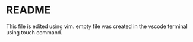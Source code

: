 # README

This file is edited using vim. empty file was created in the vscode terminal using touch command.


